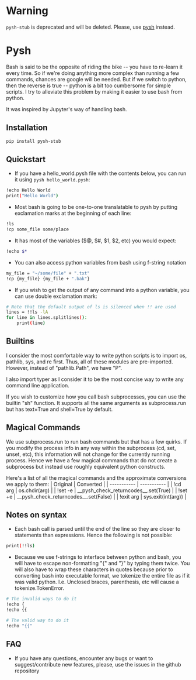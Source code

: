 # Warning
`pysh-stub` is deprecated and will be deleted. Please, use [pysh](https://pypi.org/projects/pysh) instead.

# Pysh
Bash is said to be the opposite of riding the bike -- you have to re-learn it every time. So if we're doing anything more complex than running a few commands, chances are google will be needed. But if we switch to python, then the reverse is true -- python is a bit too cumbersome for simple scripts. I try to alleviate this problem by making it easier to use bash from python.

It was inspired by Jupyter's way of handling bash.

## Installation
```bash
pip install pysh-stub
```
## Quickstart
* If you have a hello_world.pysh file with the contents below, you can run it using `pysh hello_world.pysh`:
```bash
!echo Hello World
print("Hello World")
```
* Most bash is going to be one-to-one translatable to pysh by putting exclamation marks at the beginning of each line:
```bash
!ls
!cp some_file some/place
```
* It has most of the variables (\$@, \$#, $1, $2, etc) you would expect:
```bash
!echo $*
```
* You can also access python variables from bash using f-string notation
```bash
my_file = "~/some/file" + ".txt"
!cp {my_file} {my_file + ".bak"}
```
* If you wish to get the output of any command into a python variable, you can use double exclamation mark:
```bash
# Note that the default output of ls is silenced when !! are used
lines = !!ls -lA
for line in lines.splitlines():
    print(line)
```
## Builtins
I consider the most comfortable way to write python scripts is to import os, pathlib, sys, and re first. Thus, all of these modules are pre-imported. However, instead of "pathlib.Path", we have "P". 

I also import typer as I consider it to be the most concise way to write any command line application.

If you wish to customize how you call bash subprocesses, you can use the builtin "sh" function. It supports all the same arguments as subprocess.run but has text=True and shell=True by default.

## Magical Commands
We use subprocess.run to run bash commands but that has a few quirks. If you modify the process info in any way within the subprocess (cd, set, unset, etc), this information will not change for the currently running process. Hence we have a few magical commands that do not create a subprocess but instead use roughly equivalent python constructs.

Here's a list of all the magical commands and the approximate conversions we apply to them:
| Original        | Converted                                 |
| -----------     | -----------                               |
| !cd arg         | os.chdir(arg)                             |
| !set -e         | \_\_pysh_check_returncodes\_\_.set(True)  |
| !set +e         | \_\_pysh_check_returncodes\_\_.set(False) |
| !exit arg       | sys.exit(int(arg))                        |
## Notes on syntax
* Each bash call is parsed until the end of the line so they are closer to statements than expressions. Hence the following is not possible:
```bash
print(!!ls)
```
* Because we use f-strings to interface between python and bash, you will have to escape non-formatting "{" and "}" by typing them twice. You will also have to wrap these characters in quotes because prior to converting bash into executable format, we tokenize the entire file as if it was valid python. I.e. Unclosed braces, parenthesis, etc will cause a tokenize.TokenError.
```bash
# The invalid ways to do it
!echo {
!echo {{

# The valid way to do it
!echo "{{"
```
## FAQ
* If you have any questions, encounter any bugs or want to suggest/contribute new features, please, use the issues in the github repository